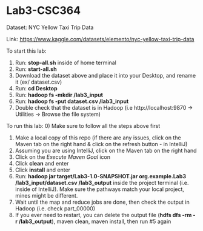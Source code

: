 # Lab3-CSC364

Dataset: NYC Yellow Taxi Trip Data

Link: https://www.kaggle.com/datasets/elemento/nyc-yellow-taxi-trip-data

To start this lab:
1) Run: **stop-all.sh** inside of home terminal
2) Run: **start-all.sh**
3) Download the dataset above and place it into your Desktop, and rename it (ex/ dataset.csv)
4) Run: **cd Desktop**
5) Run: **hadoop fs -mkdir /lab3_input**
6) Run: **hadoop fs -put dataset.csv /lab3_input**
7) Double check that the dataset is in Hadoop (i.e http://localhost:9870 -> Utilities -> Browse the file system)

To run this lab:
0) Make sure to follow all the steps above first
1) Make a local copy of this repo (if there are any issues, click on the Maven tab on the right hand & click on the refresh button - in IntelliJ)
1) Assuming you are using IntelliJ, click on the Maven tab on the right hand
2) Click on the _Execute Maven Goal_ icon 
3) Click **clean** and enter
4) Click **install** and enter
5) Run: **hadoop jar target/Lab3-1.0-SNAPSHOT.jar org.example.Lab3 /lab3_input/dataset.csv /lab3_output** inside the project terminal (i.e. inside of IntelliJ). Make sure the pathways match your local project, mines might be different.
6) Wait until the map and reduce jobs are done, then check the output in Hadoop (i.e. check part_00000)
7) If you ever need to restart, you can delete the output file (**hdfs dfs -rm -r /lab3_output**), maven clean, maven install, then run #5 again 
